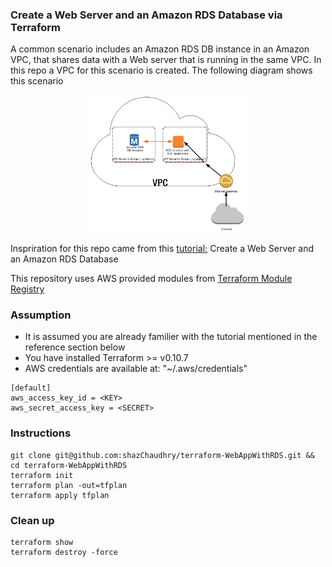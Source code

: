 ### Create a Web Server and an Amazon RDS Database via Terraform

A common scenario includes an Amazon RDS DB instance in an Amazon VPC, that shares data with a Web server that is running in the same VPC. In this repo a VPC for this scenario is created. The following diagram shows this scenario

<p align="center">
  <img src="./pics/con-VPC-sec-grp.png" alt="Amazon RDS DB Instance" style="width: 250px;"/>
</p>

Inspriration for this repo came from this [tutorial;](http://docs.aws.amazon.com/AmazonRDS/latest/UserGuide/CHAP_Tutorials.html) Create a Web Server and an Amazon RDS Database

This repository uses AWS provided modules from [Terraform Module Registry](https://registry.terraform.io/)

### Assumption
- It is assumed you are already familier with the tutorial mentioned in the reference section below
- You have installed Terraform >= v0.10.7
- AWS credentials are available at: "~/.aws/credentials"
```
[default]
aws_access_key_id = <KEY>
aws_secret_access_key = <SECRET>
```

### Instructions
```
git clone git@github.com:shazChaudhry/terraform-WebAppWithRDS.git && cd terraform-WebAppWithRDS
terraform init
terraform plan -out=tfplan
terraform apply tfplan
```

### Clean up
```
terraform show
terraform destroy -force
```
